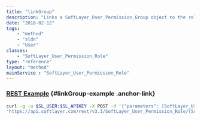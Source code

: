 ```yaml
---
title: "linkGroup"
description: "Links a SoftLayer_User_Permission_Group object to the role. "
date: "2018-02-12"
tags:
    - "method"
    - "sldn"
    - "User"
classes:
    - "SoftLayer_User_Permission_Role"
type: "reference"
layout: "method"
mainService : "SoftLayer_User_Permission_Role"
---
```


### [REST Example](#linkGroup-example) <a href="/article/rest/"><i class="fas fa-question"></i></a> {#linkGroup-example .anchor-link} 
```bash
curl -g -u $SL_USER:$SL_APIKEY -X POST -d '{"parameters": [SoftLayer_User_Permission_Group]}' \
'https://api.softlayer.com/rest/v3.1/SoftLayer_User_Permission_Role/{SoftLayer_User_Permission_RoleID}/linkGroup'
```
